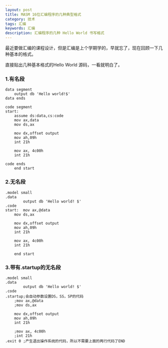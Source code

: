 ```yaml
---
layout: post
title: MASM 16位汇编程序的几种典型格式
category: 技术
tags: 汇编
keywords: 汇编
description: 汇编程序的几种 Hello World 书写格式
---
```


最近要做汇编的课程设计，但是汇编是上个学期学的，早就忘了，现在回顾一下几种基本的格式。

直接贴出几种基本格式的Hello World 源码，一看就明白了。

### 1.有名段

```assembly
data segment
    output db 'Hello world!$'
data ends

code segment
start:
    assume ds:data,cs:code
    mov ax,data
    mov ds,ax

    mov dx,offset output
    mov ah,09h
    int 21h

    mov ax, 4c00h
    int 21h

code ends
    end start
```

### 2.无名段

```assembly
.model small
.data
        output db 'Hello world! $'
.code
start:  mov ax,@data
    mov ds,ax

    mov dx,offset output
    mov ah,09h
    int 21h

    mov ax, 4c00h
    int 21h

    end start
```

### 3.带有.startup的无名段

```assembly
.model small
.data
        output db 'Hello world! $'
.code
.startup;会自动参数设置DS，SS，SP的代码
    ;mov ax,@data
    ;mov ds,ax

    mov dx,offset output
    mov ah,09h
    int 21h

    ;mov ax, 4c00h
    ;int 21h
.exit 0 ;产生退出操作系统的代码，所以不需要上面的两行代码了END
```